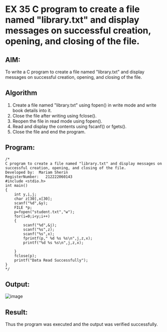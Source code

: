 # EX 35 C program to create a file named "library.txt" and display messages on successful creation, opening, and closing of the file.

## AIM:
To write a C program to create a file named "library.txt" and display messages on successful creation, opening, and closing of the file.

## Algorithm
1. Create a file named "library.txt" using fopen() in write mode and write book details into it.
2. Close the file after writing using fclose().
3. Reopen the file in read mode using fopen().
4. Read and display the contents using fscanf() or fgets().
5. Close the file and end the program.


## Program:
```
/*
C program to create a file named "library.txt" and display messages on successful creation, opening, and closing of the file.
Developed by:  Mariam Sherin
RegisterNumber:   212222060143
#include <stdio.h>
int main()
{
    int y,i,j;
    char z[30],x[30];
    scanf("%d",&y);
    FILE *p;
    p=fopen("student.txt","w");
    for(i=0;i<y;i++)
    { 
        scanf("%d",&j);
        scanf("%s",z);
        scanf("%s",x);
        fprintf(p," %d %s %s\n",j,z,x);
        printf("%d %s %s\n",j,z,x);
       
    }
    fclose(p);
    printf("Data Read Successfully");
}
*/
```

## Output:

![image](https://github.com/user-attachments/assets/0171b2b7-f75a-400a-acb0-fb1a6197829d)


## Result:
Thus the program was executed and the output was verified successfully.
